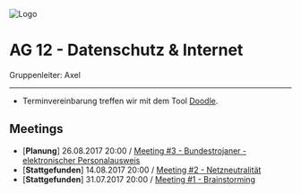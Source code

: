 ![Logo](https://puu.sh/wY2s6/9b24dd1062.png)

# AG 12 - Datenschutz & Internet


Gruppenleiter: Axel

***

*  Terminvereinbarung treffen wir mit dem Tool [Doodle](http://doodle.com).


## Meetings
* [**Planung**] 26.08.2017 20:00 / [Meeting #3 - Bundestrojaner - elektronischer Personalausweis](https://github.com/arpr/UNP-AG-12/blob/master/2017-08-26_20-00_Meeting-3_Bundestrojaner_elektronischer-Personalausweis.md)
* [**Stattgefunden**] 14.08.2017 20:00 / [Meeting #2 - Netzneutralität](https://github.com/arpr/UNP-AG-12/blob/master/Meetings%20-%20Protokolle/2017-08-14_20-00_Meeting-2_Netzneutralität.md)
* [**Stattgefunden**] 31.07.2017 20:00 / [Meeting #1 - Brainstorming](https://github.com/arpr/UNP-AG-12/blob/master/Meetings%20-%20Protokolle/2017-07-31_20-00_Meeting-1_Brainstorming.md)